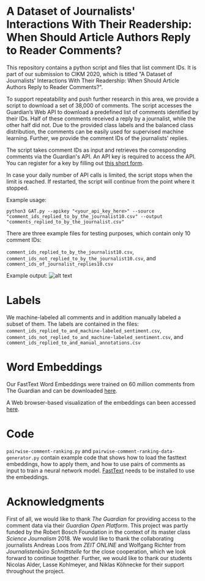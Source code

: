 # A Dataset of Journalists' Interactions With Their Readership: When Should Article Authors Reply to Reader Comments?

This repository contains a python script and files that list comment IDs.
It is part of our submission to CIKM 2020, which is titled "A Dataset of Journalists' Interactions With Their Readership: When Should Article Authors Reply to Reader Comments?".

To support repeatability and push further research in this area, we provide a script to download a set of 38,000 of comments. The script accesses the Guardian’s Web API to download a predefined list of comments identified by their IDs. Half of these comments received a reply by a journalist, while the other half did not. Due to the provided class labels and the balanced class distribution, the comments can be easily used for supervised machine learning.
Further, we provide the comment IDs of the journalists' replies. 

The script takes comment IDs as input and retrieves the corresponding comments via the Guardian's API. 
An API key is required to access the API. You can register for a key by filling out [this short form](https://bonobo.capi.gutools.co.uk/register/developer).

In case your daily number of API calls is limited, the script stops when the limit is reached. If restarted, the script will continue from the point where it stopped.

Example usage:

```python3 GAT.py --apikey "<your_api_key_here>" --source "comment_ids_replied_to_by_the_journalist10.csv" --output "comments_replied_to_by_the_journalist.csv"```

There are three example files for testing purposes, which contain only 10 comment IDs:

```comment_ids_replied_to_by_the_journalist10.csv```, ```comment_ids_not_replied_to_by_the_journalist10.csv```, and ```comment_ids_of_journalist_replies10.csv```

Example output: 
![alt text](example_output.png "Example Output")

# Labels
We machine-labeled all comments and in addition manually labeled a subset of them. The labels are contained in the files:
```comment_ids_replied_to_and_machine-labeled_sentiment.csv```, ```comment_ids_not_replied_to_and_machine-labeled_sentiment.csv```, and ```comment_ids_replied_to_and_manual_annotations.csv```

# Word Embeddings
Our FastText Word Embeddings were trained on 60 million comments from The Guardian and can be downloaded [here](https://owncloud.hpi.de/s/8LjQz1nyFI3OZBe).

A Web browser-based visualization of the embeddings can been accessed [here](https://projector.tensorflow.org/?config=https://gist.githubusercontent.com/julian-risch/7c9c4fcc58401d340f2a96c28cdbfd47/raw/05e702e611f3e6dd16c5737143fd22d2184bae82/projector_config.json).

# Code
```pairwise-comment-ranking.py``` and ```pairwise-comment-ranking-data-generator.py``` contain example code that shows how to load the fasttext embeddings, how to apply them, and how to use pairs of comments as input to train a neural network model.
[FastText](https://github.com/facebookresearch/fastText/#building-fasttext-for-python) needs to be installed to use the embeddings.

# Acknowledgments
First of all, we would like to thank *The Guardian* for providing access to the comment data via their *Guardian Open Platform*.
This project was partly funded by the Robert Bosch Foundation in the context of its master class *Science Journalism* 2018.
We would like to thank the collaborating journalists Andreas Loos from *ZEIT ONLINE* and Wolfgang Richter from *Journalistenbüro Schnittstelle* for the close cooperation, which we look forward to continue together. 
Further, we would like to thank our students Nicolas Alder, Lasse Kohlmeyer, and Niklas Köhnecke for their support throughout the project.
